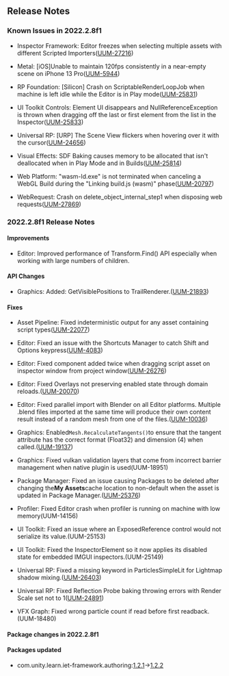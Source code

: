 ## Release Notes

### Known Issues in 2022.2.8f1

-   Inspector Framework: Editor freezes when selecting multiple assets with different Scripted Importers([UUM-27216](https://issuetracker.unity3d.com/issues/editor-freezes-when-selecting-multiple-assets-with-different-scripted-importers))

-   Metal: \[iOS\]Unable to maintain 120fps consistently in a near-empty scene on iPhone 13 Pro([UUM-5944](https://issuetracker.unity3d.com/issues/ios-target-fps-is-ignored-on-iphone-13-pro))

-   RP Foundation: \[Silicon\] Crash on ScriptableRenderLoopJob when machine is left idle while the Editor is in Play mode([UUM-25831](https://issuetracker.unity3d.com/issues/silicon-crash-on-scriptablerenderloopjob-when-machine-is-left-idle-while-the-editor-is-in-play-mode))

-   UI Toolkit Controls: Element UI disappears and NullReferenceException is thrown when dragging off the last or first element from the list in the Inspector([UUM-25833](https://issuetracker.unity3d.com/issues/element-ui-disappears-and-nullreferenceexception-is-thrown-when-dragging-off-the-last-or-first-element-from-the-list-in-the-inspector))

-   Universal RP: \[URP\] The Scene View flickers when hovering over it with the cursor([UUM-24656](https://issuetracker.unity3d.com/issues/linux-urp-the-scene-view-flickers-when-hovering-over-it-with-the-cursor))

-   Visual Effects: SDF Baking causes memory to be allocated that isn\'t deallocated when in Play Mode and in Builds([UUM-25814](https://issuetracker.unity3d.com/issues/sdf-baking-causes-memory-to-be-allocated-that-isnt-deallocated-when-in-play-mode-and-in-builds))

-   Web Platform: \"wasm-ld.exe\" is not terminated when canceling a WebGL Build during the \"Linking build.js (wasm)\" phase([UUM-20797](https://issuetracker.unity3d.com/issues/wasm-ld-dot-exe-is-not-terminated-when-canceling-a-webgl-build-during-the-linking-build-dot-js-wasm-phase))

-   WebRequest: Crash on delete_object_internal_step1 when disposing web requests([UUM-27869](https://issuetracker.unity3d.com/issues/crash-on-delete-object-internal-step1-when-disposing-web-requests))

### 2022.2.8f1 Release Notes

#### Improvements

-   Editor: Improved performance of Transform.Find() API especially when working with large numbers of children.

#### API Changes

-   Graphics: Added: GetVisiblePositions to TrailRenderer.([UUM-21893](https://issuetracker.unity3d.com/issues/trailrenderer-dot-getpositions-returns-invisible-points))

#### Fixes

-   Asset Pipeline: Fixed indeterministic output for any asset containing script types([UUM-22077](https://issuetracker.unity3d.com/issues/inconsistent-assetdatabase-dot-getdependencyhash-value-returned-for-unchanged-source-files-when-using-a-custom-scriptedimporter))

-   Editor: Fixed an issue with the Shortcuts Manager to catch Shift and Options keypress([UUM-4083](https://issuetracker.unity3d.com/issues/mac-shortcutmanager-ignores-shift-modifier-1))

-   Editor: Fixed component added twice when dragging script asset on inspector window from project window([UUM-26276](https://issuetracker.unity3d.com/issues/monobehaviour-dragged-and-dropped-to-the-gameobject-ends-up-adding-twice))

-   Editor: Fixed Overlays not preserving enabled state through domain reloads.([UUM-20070](https://issuetracker.unity3d.com/issues/hidden-overlays-are-reappearing-after-relaunching-the-unity-editor))

-   Editor: Fixed parallel import with Blender on all Editor platforms. Multiple .blend files imported at the same time will produce their own content result instead of a random mesh from one of the files.([UUM-10036](https://issuetracker.unity3d.com/issues/blend-models-are-imported-incorrectly-when-using-the-parallel-import-function))

-   Graphics: Enabled` Mesh.RecalculateTangents() `to ensure that the tangent attribute has the correct format (Float32) and dimension (4) when called.([UUM-19137](https://issuetracker.unity3d.com/issues/crash-on-mesh-recalculatetangents-when-recalculating-tangents))

-   Graphics: Fixed vulkan validation layers that come from incorrect barrier management when native plugin is used(UUM-18951)

-   Package Manager: Fixed an issue causing Packages to be deleted after changing the**My Assets**cache location to non-default when the asset is updated in Package Manager.([UUM-25376](https://issuetracker.unity3d.com/issues/packages-are-deleted-after-changing-the-my-assets-cache-location-to-non-default-when-the-asset-is-updated-in-package-manager))

-   Profiler: Fixed Editor crash when profiler is running on machine with low memory(UUM-14156)

-   UI Toolkit: Fixed an issue where an ExposedReference control would not serialize its value.(UUM-25153)

-   UI Toolkit: Fixed the InspectorElement so it now applies its disabled state for embedded IMGUI inspectors.(UUM-25149)

-   Universal RP: Fixed a missing keyword in ParticlesSimpleLit for Lightmap shadow mixing.([UUM-26403](https://issuetracker.unity3d.com/issues/urp-particle-simplelit-is-missing-number-pragma-multi-compile-lightmap-shadow-mixing))

-   Universal RP: Fixed Reflection Probe baking throwing errors with Render Scale set not to 1([UUM-24891](https://issuetracker.unity3d.com/issues/errors-thrown-and-reflection-probe-is-partially-black-after-baking-it))

-   VFX Graph: Fixed wrong particle count if read before first readback.(UUM-18480)

#### Package changes in 2022.2.8f1

#### Packages updated

-   com.unity.learn.iet-framework.authoring:[1.2.1](https://docs.unity3d.com/Packages/com.unity.learn.iet-framework.authoring@1.2//changelog/CHANGELOG.html)&#x2192;[1.2.2](https://docs.unity3d.com/Packages/com.unity.learn.iet-framework.authoring@1.2//changelog/CHANGELOG.html)
